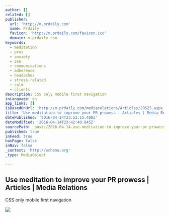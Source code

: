 ```yaml
---
author: []
related: []
publisher:
  url: 'http://m.prdaily.com'
  name: Prdaily
  favicon: 'http://m.prdaily.com/favicon.ico'
  domain: m.prdaily.com
keywords:
  - meditation
  - pros
  - anxiety
  - zen
  - communications
  - adherence
  - headaches
  - stress-related
  - calm
  - clients
description: CSS only mobile first navigation
inLanguage: en
app_links: []
isBasedOnUrl: 'http://m.prdaily.com/mediarelations/Articles/20525.aspx'
title: 'Use meditation to improve your PR prowess | Articles | Media Relations'
datePublished: '2016-04-14T23:53:15.408Z'
dateModified: '2016-04-14T23:42:40.845Z'
sourcePath: _posts/2016-04-14-use-meditation-to-improve-your-pr-prowess-or-articles-or-media.md
published: true
inFeed: true
hasPage: false
inNav: false
_context: 'http://schema.org'
_type: MediaObject

---
```

<article style=""><h1>Use meditation to improve your PR prowess | Articles | Media Relations</h1><p>CSS only mobile first navigation</p><img src="http://www.prdaily.com/Uploads/Public/meditate_PR_skills_calm.jpg" /></article>